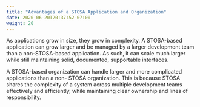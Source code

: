 ```yaml
---
title: "Advantages of a STOSA Application and Organization"
date: 2020-06-20T20:37:52-07:00
weight: 20
---
```

As applications grow in size, they grow in complexity. A STOSA-based application can grow larger and be managed by a larger development team than a non-STOSA-based application. As such, it can scale much larger while still maintaining solid, documented, supportable interfaces.

A STOSA-based organization can handle larger and more complicated applications than a non- STOSA organization. This is because STOSA shares the complexity of a system across multiple development teams effectively and efficiently, while maintaining clear ownership and lines of responsibility.
